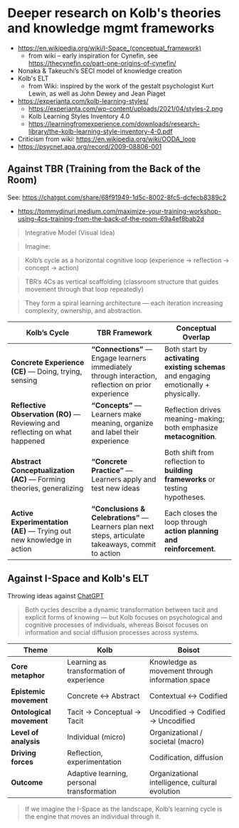 
# Deeper research on Kolb's theories and knowledge mgmt frameworks 

- <https://en.wikipedia.org/wiki/I-Space_(conceptual_framework)>
  - from wiki – early inspiration for Cynefin, see <https://thecynefin.co/part-one-origins-of-cynefin/>
- Nonaka & Takeuchi’s SECI model of knowledge creation
- Kolb's ELT
  - from Wiki: inspired by the work of the gestalt psychologist Kurt Lewin, as well as John Dewey and Jean Piaget
- <https://experianta.com/kolb-learning-styles/>
  - <https://experianta.com/wp-content/uploads/2021/04/styles-2.png>
  - Kolb Learning Styles Inventory 4.0
  - <https://learningfromexperience.com/downloads/research-library/the-kolb-learning-style-inventory-4-0.pdf>
- Criticism from wiki: https://en.wikipedia.org/wiki/OODA_loop
- https://psycnet.apa.org/record/2009-08806-001

## Against TBR (Training from the Back of the Room)

See: <https://chatgpt.com/share/68f91949-1d5c-8002-8fc5-dcfecb8389c2>

- <https://tommydinuri.medium.com/maximize-your-training-workshop-using-4cs-training-from-the-back-of-the-room-69a4ef8bab2d>

> Integrative Model (Visual Idea)

> Imagine:

> Kolb’s cycle as a horizontal cognitive loop (experience → reflection → concept → action)

> TBR’s 4Cs as vertical scaffolding (classroom structure that guides movement through that loop repeatedly)

> They form a spiral learning architecture — each iteration increasing complexity, ownership, and abstraction.

| **Kolb’s Cycle**                                                            | **TBR Framework**                                                                                   | **Conceptual Overlap**                                                               |
| --------------------------------------------------------------------------- | --------------------------------------------------------------------------------------------------- | ------------------------------------------------------------------------------------ |
| **Concrete Experience (CE)** — Doing, trying, sensing                       | **“Connections”** — Engage learners immediately through interaction, reflection on prior experience | Both start by **activating existing schemas** and engaging emotionally + physically. |
| **Reflective Observation (RO)** — Reviewing and reflecting on what happened | **“Concepts”** — Learners make meaning, organize and label their experience                         | Reflection drives meaning-making; both emphasize **metacognition**.                  |
| **Abstract Conceptualization (AC)** — Forming theories, generalizing        | **“Concrete Practice”** — Learners apply and test new ideas                                         | Both shift from reflection to **building frameworks** or testing hypotheses.         |
| **Active Experimentation (AE)** — Trying out new knowledge in action        | **“Conclusions & Celebrations”** — Learners plan next steps, articulate takeaways, commit to action | Each closes the loop through **action planning and reinforcement**.                  |


## Against I-Space and Kolb's ELT

Throwing ideas against [ChatGPT](https://chatgpt.com/share/68f91652-5420-8002-afb8-d892421dd966)

> Both cycles describe a dynamic transformation between tacit and explicit forms of knowing — but Kolb focuses on psychological and cognitive processes of individuals, whereas Boisot focuses on information and social diffusion processes across systems.


| Theme                    | Kolb                                       | Boisot                                          |
| ------------------------ | ------------------------------------------ | ----------------------------------------------- |
| **Core metaphor**        | Learning as transformation of experience   | Knowledge as movement through information space |
| **Epistemic movement**   | Concrete ↔ Abstract                        | Contextual ↔ Codified                           |
| **Ontological movement** | Tacit → Conceptual → Tacit                 | Uncodified → Codified → Uncodified              |
| **Level of analysis**    | Individual (micro)                         | Organizational / societal (macro)               |
| **Driving forces**       | Reflection, experimentation                | Codification, diffusion                         |
| **Outcome**              | Adaptive learning, personal transformation | Organizational intelligence, cultural evolution |


> If we imagine the I-Space as the landscape, Kolb’s learning cycle is the engine that moves an individual through it.
